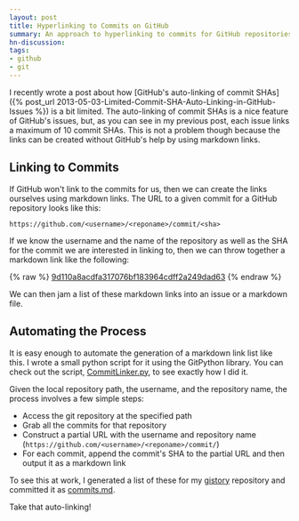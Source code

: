 ```yaml
---
layout: post
title: Hyperlinking to Commits on GitHub
summary: An approach to hyperlinking to commits for GitHub repositories
hn-discussion:
tags:
- github
- git
---
```


I recently wrote a post about how
[GitHub's auto-linking of commit SHAs]({% post_url 2013-05-03-Limited-Commit-SHA-Auto-Linking-in-GitHub-Issues %})
is a bit
limited. The auto-linking of commit SHAs is a nice feature of GitHub's
issues, but, as you can see in my previous post, each issue links a maximum
of 10 commit SHAs. This is not a problem though because the links can be
created without GitHub's help by using markdown links.

## Linking to Commits

If GitHub won't link to the commits for us, then we can create the links
ourselves using markdown links. The URL to a given commit for a GitHub
repository looks like this:

    https://github.com/<username>/<reponame>/commit/<sha>

If we know the username and the name of the repository as well as the SHA
for the commit we are interested in linking to, then we can throw together a
markdown link like the following:

{% raw %}
    [9d110a8acdfa317076bf183964cdff2a249dad63](https://github.com/jbranchaud/gistory/commit/9d110a8acdfa317076bf183964cdff2a249dad63)
{% endraw %}

We can then jam a list of these markdown links into an issue or a markdown
file.

## Automating the Process

It is easy enough to automate the generation of a markdown link list like
this. I wrote a small python script for it using the GitPython library. You
can check out the script,
[CommitLinker.py](https://github.com/jbranchaud/gistory/blob/master/CommitLinker.py),
to see exactly how I did it.

Given the local repository path, the username, and the repository name,
the process involves a few simple steps:

- Access the git repository at the specified path
- Grab all the commits for that repository
- Construct a partial URL with the username and repository name
  (`https://github.com/<username>/<reponame>/commit/`)
- For each commit, append the commit's SHA to the partial URL and then
  output it as a markdown link

To see this at work, I generated a list of these for my
[gistory](https://github.com/jbranchaud/gistory)
repository and committed it as
[commits.md](https://github.com/jbranchaud/gistory/blob/master/commits.md).

Take that auto-linking!
